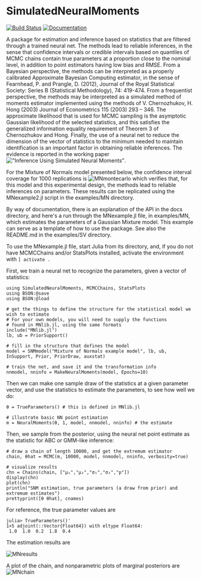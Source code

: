 # SimulatedNeuralMoments

[![Build Status](https://travis-ci.org/mcreel/SimulatedNeuralMoments.jl.svg?branch=main)](https://travis-ci.org/mcreel/SimulatedNeuralMoments.jl)
[![Documentation](https://img.shields.io/badge/docs-latest-blue.svg)](https://github.com/mcreel/SimulatedNeuralMoments.jl/blob/main/docs/API.md)

A package for estimation and inference based on statistics that are filtered through a trained neural net. The methods lead to reliable inferences, in the sense that confidence intervals or credible intervals based on quantiles of MCMC chains contain true parameters at a proportion close to the nominal level, in addition to point estimators having low bias and RMSE. From a Bayesian perspective, the methods can be interpreted as a properly calibrated Approximate Bayesian Computing estimator, in the sense of Fearnhead, P. and Prangle, D. (2012), Journal of the Royal Statistical Society: Series B (Statistical Methodology), 74: 419-474. From a frequentist perspective, the methods may be interpreted as a simulated method of moments estimator implemented using the methods of V. Chernozhukov, H. Hong (2003) Journal of Econometrics 115 (2003) 293 – 346. The approximate likelihood that is used for MCMC sampling is the asymptotic Gaussian likelihood of the selected statistics, and this satisfies the generalized information equality requirement of Theorem 3 of Chernozhukov and Hong. Finally, the use of a neural net to reduce the dimension of the vector of statistics to the minimum needed to maintain identification is an important factor in obtaining reliable inferences. The evidence is reported in the working paper !["Inference Using Simulated Neural Moments"](https://www.barcelonagse.eu/research/working-papers/inference-using-simulated-neural-moments).

For the Mixture of Normals model presented below, the confidence interval coverage for
1000 replications is 
![MNmontecarlo](https://github.com/mcreel/SimulatedNeuralMoments.jl/blob/main/examples/MN/montecarlo.png)
which verifies that, for this model and this experimental design, the methods lead to
reliable inferences on parameters. These results can be replicated using the MNexample2.jl
script in the examples/MN directory.


By way of documentation, there is an explanation of the API in the docs directory, and here's a run through the MNexample.jl file, in examples/MN, which estimates the parameters of a Gaussian Mixture model. This example can serve as a template of how to use the package. See also the README.md in the examples/SV directory.

To use the MNexample.jl file, start Julia from its directory, and, if you do not have MCMCChains and/or StatsPlots installed, activate the environment with ```] activate .``` 

First, we train a neural net to recognize the parameters, given a vector of statistics:

```
using SimulatedNeuralMoments, MCMCChains, StatsPlots
using BSON:@save
using BSON:@load

# get the things to define the structure for the statistical model we wish to estimate
# For your own models, you will need to supply the functions
# found in MNlib.jl, using the same formats
include("MNlib.jl")
lb, ub = PriorSupport()

# fill in the structure that defines the model
model = SNMmodel("Mixture of Normals example model", lb, ub, InSupport, Prior, PriorDraw, auxstat)

# train the net, and save it and the transformation info
nnmodel, nninfo = MakeNeuralMoments(model, Epochs=10)
```

Then we can make one sample draw of the statistics at a given parameter vector, and use the statistics to estimate the parameters, to see how well we do:
```
θ = TrueParameters() # this is defined in MNlib.jl

# illustrate basic NN point estimation
m = NeuralMoments(θ, 1, model, nnmodel, nninfo) # the estimate
```

Then, we sample from the posterior, using the neural net point estimate as the statistic for ABC or GMM-like inference:
```
# draw a chain of length 10000, and get the extremum estimator
chain, θhat = MCMC(m, 10000, model, nnmodel, nninfo, verbosity=true)

# visualize results
chn = Chains(chain, ["μ₁","μ₂","σ₁","σ₂","p"])
display(chn)
plot(chn)
println("SNM estimation, true parameters (a draw from prior) and extremum estimates")
prettyprint([θ θhat], cnames)
```
For reference, the true parameter values are
```
julia> TrueParameters()'
1×5 adjoint(::Vector{Float64}) with eltype Float64:
 1.0  1.0  0.2  1.8  0.4
 ```

The estimation results are

![MNresults](https://github.com/mcreel/SimulatedNeuralMoments.jl/blob/main/examples/MN/results.png)

A plot of the chain, and nonparametric plots of marginal posteriors are
![MNchain](https://github.com/mcreel/SimulatedNeuralMoments.jl/blob/main/examples/MN/chain.png)



